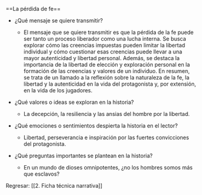 
==La pérdida de fe==

- ¿Qué mensaje se quiere transmitir?
	- El mensaje que se quiere transmitir es que la pérdida de la fe puede ser tanto un proceso liberador como una lucha interna. Se busca explorar cómo las creencias impuestas pueden limitar la libertad individual y cómo cuestionar esas creencias puede llevar a una mayor autenticidad y libertad personal. Además, se destaca la importancia de la libertad de elección y exploración personal en la formación de las creencias y valores de un individuo. En resumen, se trata de un llamado a la reflexión sobre la naturaleza de la fe, la libertad y la autenticidad en la vida del protagonista y, por extensión, en la vida de los jugadores.

- ¿Qué valores o ideas se exploran en la historia? 
	- La decepción, la resiliencia y las ansias del hombre por la libertad.

- ¿Qué emociones o sentimientos despierta la historia en el lector? 
	- Libertad, perseverancia e inspiración por las fuertes convicciones del protagonista.

- ¿Qué preguntas importantes se plantean en la historia? 
	- En un mundo de dioses omnipotentes, ¿no los hombres somos más que esclavos?


Regresar: [[2. Ficha técnica narrativa]]